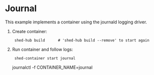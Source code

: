 # Journal

This example implements a container using the journald logging driver.

1. Create container:

        shed-hub build      # 'shed-hub build --remove' to start again

2. Run container and follow logs:

        shed-container start journal
	journalctl -f CONTAINER_NAME=journal
